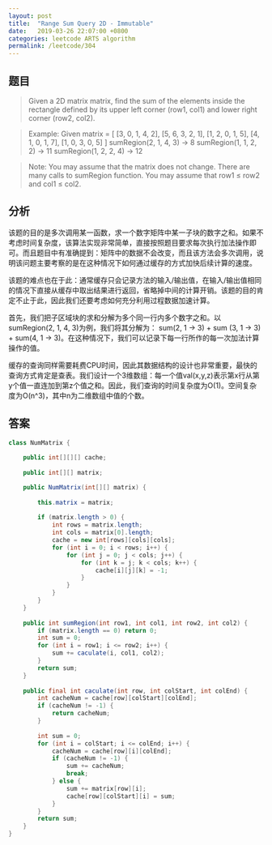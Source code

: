 ```yaml
---
layout: post
title:  "Range Sum Query 2D - Immutable"
date:   2019-03-26 22:07:00 +0800
categories: leetcode ARTS algorithm
permalink: /leetcode/304
---
```


## 题目
>Given a 2D matrix matrix, find the sum of the elements inside the rectangle defined by its upper left corner (row1, col1) and lower right corner (row2, col2).

>Example:
Given matrix = [
  [3, 0, 1, 4, 2],
  [5, 6, 3, 2, 1],
  [1, 2, 0, 1, 5],
  [4, 1, 0, 1, 7],
  [1, 0, 3, 0, 5]
]
sumRegion(2, 1, 4, 3) -> 8
sumRegion(1, 1, 2, 2) -> 11
sumRegion(1, 2, 2, 4) -> 12

>Note:
You may assume that the matrix does not change.
There are many calls to sumRegion function.
You may assume that row1 ≤ row2 and col1 ≤ col2.

## 分析
该题的目的是多次调用某一函数，求一个数字矩阵中某一子块的数字之和。如果不考虑时间复杂度，该算法实现非常简单，直接按照题目要求每次执行加法操作即可。而且题目中有准确提到：矩阵中的数据不会改变，而且该方法会多次调用，说明该问题主要考察的是在这种情况下如何通过缓存的方式加快后续计算的速度。

该题的难点也在于此：通常缓存只会记录方法的输入/输出值，在输入/输出值相同的情况下直接从缓存中取出结果进行返回，省略掉中间的计算开销。该题的目的肯定不止于此，因此我们还要考虑如何充分利用过程数据加速计算。

首先，我们把子区域块的求和分解为多个同一行内多个数字之和。以sumRegion(2, 1, 4, 3)为例，我们将其分解为：
sum(2, 1 -> 3) + sum (3, 1 -> 3) + sum(4, 1 -> 3)。在这种情况下，我们可以记录下每一行所作的每一次加法计算操作的值。

缓存的查询同样需要耗费CPU时间，因此其数据结构的设计也非常重要，最快的查询方式肯定是查表。我们设计一个3维数组：每一个值val(x,y,z)表示第x行从第y个值一直连加到第z个值之和。因此，我们查询的时间复杂度为O(1)。空间复杂度为O(n^3)，其中n为二维数组中值的个数。

## 答案
```java
class NumMatrix {
    
    public int[][][] cache;
    
    public int[][] matrix;

    public NumMatrix(int[][] matrix) {
        
        this.matrix = matrix;
        
        if (matrix.length > 0) {
            int rows = matrix.length;
            int cols = matrix[0].length;
            cache = new int[rows][cols][cols];
            for (int i = 0; i < rows; i++) {
                for (int j = 0; j < cols; j++) {
                    for (int k = j; k < cols; k++) {
                        cache[i][j][k] = -1;
                    }
                }
            }
        }
    }
    
    public int sumRegion(int row1, int col1, int row2, int col2) {
        if (matrix.length == 0) return 0;
        int sum = 0;
        for (int i = row1; i <= row2; i++) {
            sum += caculate(i, col1, col2);
        }
        return sum;
    }
    
    public final int caculate(int row, int colStart, int colEnd) {
        int cacheNum = cache[row][colStart][colEnd];
        if (cacheNum != -1) {
            return cacheNum;
        }
        
        int sum = 0;
        for (int i = colStart; i <= colEnd; i++) {
            cacheNum = cache[row][i][colEnd];
            if (cacheNum != -1) {
                sum += cacheNum;
                break;
            } else {
                sum += matrix[row][i];
                cache[row][colStart][i] = sum;
            }
        }
        return sum;
    }
}
```